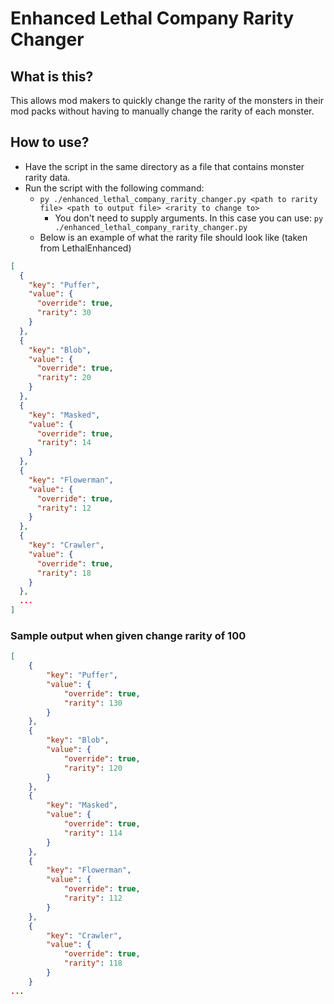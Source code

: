 # Enhanced Lethal Company Rarity Changer

## What is this?
This allows mod makers to quickly change the rarity of the monsters in their mod packs without having to manually change the rarity of each monster.

## How to use?

- Have the script in the same directory as a file that contains monster rarity data.
- Run the script with the following command:
  - `py ./enhanced_lethal_company_rarity_changer.py <path to rarity file> <path to output file> <rarity to change to>`
    - You don't need to supply arguments. In this case you can use: `py ./enhanced_lethal_company_rarity_changer.py`
  - Below is an example of  what the rarity file should look like (taken from LethalEnhanced)
```json
[
  {
    "key": "Puffer",
    "value": {
      "override": true,
      "rarity": 30
    }
  },
  {
    "key": "Blob",
    "value": {
      "override": true,
      "rarity": 20
    }
  },
  {
    "key": "Masked",
    "value": {
      "override": true,
      "rarity": 14
    }
  },
  {
    "key": "Flowerman",
    "value": {
      "override": true,
      "rarity": 12
    }
  },
  {
    "key": "Crawler",
    "value": {
      "override": true,
      "rarity": 18
    }
  },
  ...
]

```

### Sample output when given change rarity of 100

```json
[
    {
        "key": "Puffer",
        "value": {
            "override": true,
            "rarity": 130
        }
    },
    {
        "key": "Blob",
        "value": {
            "override": true,
            "rarity": 120
        }
    },
    {
        "key": "Masked",
        "value": {
            "override": true,
            "rarity": 114
        }
    },
    {
        "key": "Flowerman",
        "value": {
            "override": true,
            "rarity": 112
        }
    },
    {
        "key": "Crawler",
        "value": {
            "override": true,
            "rarity": 118
        }
    }
...
```